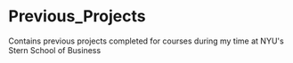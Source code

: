 # Previous_Projects
Contains previous projects completed for courses during my time at NYU's Stern School of Business
